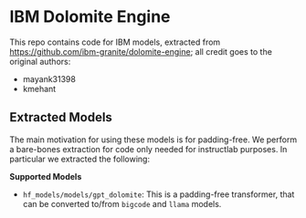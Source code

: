 # IBM Dolomite Engine

This repo contains code for IBM models, extracted from https://github.com/ibm-granite/dolomite-engine; all credit goes to the original authors:
- mayank31398
- kmehant 

## Extracted Models

The main motivation for using these models is for padding-free. We perform a bare-bones extraction for code only needed for instructlab purposes. In particular we extracted the following:

**Supported Models**
- `hf_models/models/gpt_dolomite`: This is a padding-free transformer, that can be converted to/from `bigcode` and `llama` models.
